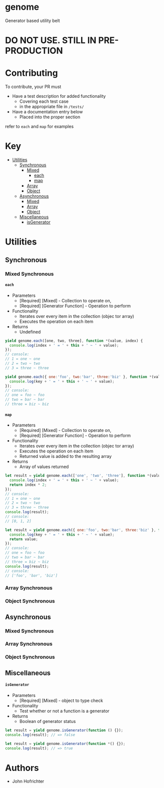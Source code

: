# genome

Generator based utility belt

# DO NOT USE. STILL IN PRE-PRODUCTION

# Contributing

To contribute, your PR must
- Have a test description for added functionality
  - Covering each test case
  - in the appropriate file in `/tests/`
- Have a documentation entry below
  - Placed into the proper section

refer to `each` and `map` for examples


# Key

- [Utilities](#utilities)
  - [Synchronous](#Synchronous)
    - [Mixed](#mixed-synchronous)
      - [each](#each)
      - [map](#map)
    - [Array](#array-synchronous)
    - [Object](#object-synchronous)
  - [Asynchronous](#Synchronous)
    - [Mixed](#mixed-asynchronous)
    - [Array](#array-asynchronous)
    - [Object](#object-asynchronous)
  - [Miscellaneous](#miscellaneous)
    -  [isGenerator](#isgenerator)

# Utilities

## Synchronous

### Mixed Synchronous

#### `each`

- Parameters
  - [Required] [Mixed] - Collection to operate on,
  - [Required] [Generator Function] - Operation to perform
- Functionality
  - Iterates over every item in the collection (objec tor array)
  - Executes the operation on each item
- Returns
  - Undefined

```javascript
yield genome.each([one, two, three], function *(value, index) {
  console.log(index + ' = ' + this + ' ~ ' + value);
});
// console:
// 1 = one ~ one
// 2 = two ~ two
// 3 = three ~ three

yield genome.each({ one:'foo', two:'bar', three:'biz' }, function *(value, key) {
  console.log(key + ' = ' + this + ' ~ ' + value);
});
// console:
// one = foo ~ foo
// two = bar ~ bar
// three = biz ~ biz
```

#### `map`

- Parameters
  - [Required] [Mixed] - Collection to operate on,
  - [Required] [Generator Function] - Operation to perform
- Functionality
  - Iterates over every item in the collection (objec tor array)
  - Executes the operation on each item
  - Returned value is added to the resulting array
- Returns
  - Array of values returned

```javascript
let result = yield genome.each(['one', 'two', 'three'], function *(value, index) {
  console.log(index + ' = ' + this + ' ~ ' + value);
  return index * 2;
});
// console:
// 1 = one ~ one
// 2 = two ~ two
// 3 = three ~ three
console.log(result);
// console:
// [0, 1, 2]

let result = yield genome.each({ one:'foo', two:'bar', three:'biz' }, function *(value, key) {
  console.log(key + ' = ' + this + ' ~ ' + value);
  return value;
});
// console:
// one = foo ~ foo
// two = bar ~ bar
// three = biz ~ biz
console.log(result);
// console:
// ['foo', 'bar', 'biz']
```

### Array Synchronous

### Object Synchronous

## Asynchronous

### Mixed Synchronous

### Array Synchronous

### Object Synchronous

## Miscellaneous

#### `isGenerator`


- Parameters
  - [Required] [Mixed] - object to type check
- Functionality
  - Test whether or not a function is a generator
- Returns
  - Boolean of generator status

```javascript
let result = yield genome.isGenerator(function () {});
console.log(result); // => false

let result = yield genome.isGenerator(function *() {});
console.log(result); // => true
```

# Authors

- John Hofrichter
